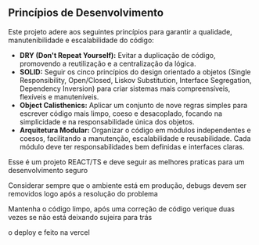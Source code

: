 ## Princípios de Desenvolvimento

Este projeto adere aos seguintes princípios para garantir a qualidade, manutenibilidade e
escalabilidade do código:

- **DRY (Don't Repeat Yourself):** Evitar a duplicação de código, promovendo a reutilização e a
  centralização da lógica.
- **SOLID:** Seguir os cinco princípios do design orientado a objetos (Single Responsibility,
  Open/Closed, Liskov Substitution, Interface Segregation, Dependency Inversion) para criar sistemas
  mais compreensíveis, flexíveis e manuteníveis.
- **Object Calisthenics:** Aplicar um conjunto de nove regras simples para escrever código mais
  limpo, coeso e desacoplado, focando na simplicidade e na responsabilidade única dos objetos.
- **Arquitetura Modular:** Organizar o código em módulos independentes e coesos, facilitando a
  manutenção, escalabilidade e reusabilidade. Cada módulo deve ter responsabilidades bem definidas e
  interfaces claras.

Esse é um projeto REACT/TS e deve seguir as melhores praticas para um desenvolvimento seguro

Considerar sempre que o ambiente está em produção, debugs devem ser removidos logo após a resolução
do problema

Mantenha o código limpo, após uma correção de código verique duas vezes se não está deixando sujeira
para trás

o deploy e feito na vercel
